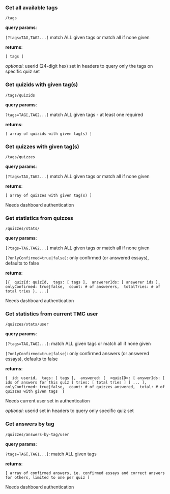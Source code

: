 ### Get all available tags
`/tags`

**query params**:

`[?tags=TAG,TAG2...]` match ALL given tags or match all if none given

**returns**:

`[ tags ]` 

*optional*: userid (24-digit hex) set in headers to query only the tags on specific quiz set

### Get quizids with given tag(s)

`/tags/quizids`

**query params**:

`?tags=TAG[,TAG2...]` match ALL given tags - at least one required

**returns**:

`[ array of quizids with given tag(s) ]`

### Get quizzes with given tag(s)
`/tags/quizzes`

**query params**:

`[?tags=TAG,TAG2...]` match ALL given tags or match all if none given

**returns**:

`[ array of quizzes with given tag(s) ]`

Needs dashboard authentication

### Get statistics from quizzes
`/quizzes/stats/`

**query params**:

`[?tags=TAG,TAG2...]` match ALL given tags or match all if none given

`[?onlyConfirmed=true|false]`: only confirmed (or answered essays), defaults to false

**returns**:

`[{ 
	quizId: quizId, 
	tags: [ tags ], 
	answererIds: [ answerer ids ], 
	onlyConfirmed: true|false, 
	count: # of answerers, 
	totalTries: # of total tries
 }, ...]`

Needs dashboard authentication

### Get statistics from current TMC user
`/quizzes/stats/user`

**query params**:

`[?tags=TAG,TAG2...]`: match ALL given tags or match all if none given

`[?onlyConfirmed=true|false]`: only confirmed answers (or answered essays), defaults to false

**returns**:

`{ 
	id: userid, 
	tags: [ tags ], 
	answered: [ 
		<quizID>: [
			answerIds: [ ids of answers for this quiz ]
			tries: [ total tries ]
			  ]
		...
	], 
	onlyConfirmed: true|false, 
	count: # of quizzes answered, 
	total: # of quizzes with given tags 
}` 

Needs current user set in authentication

*optional*: userid set in headers to query only specific quiz set

### Get answers by tag
`/quizzes/answers-by-tag/user`

**query params**: 

`?tags=TAG[,TAG1...]`: match ALL given tags

**returns**:

`[ array of confirmed answers, ie. confirmed essays and correct answers for others, limited to one per quiz ]`

Needs dashboard authentication
